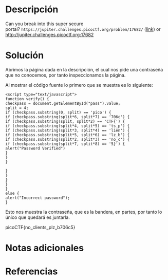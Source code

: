 # **Descripción**

Can you break into this super secure portal? `https://jupiter.challenges.picoctf.org/problem/17682/` ([link](https://jupiter.challenges.picoctf.org/problem/17682/)) or http://jupiter.challenges.picoctf.org:17682

# **Solución**

Abrimos la página dada en la descripción, el cual nos pide una contraseña que no conocemos, por tanto inspeccionamos la página.

Al mostrar el código fuente lo primero que se muestra es lo siguiente:

```
<script type="text/javascript">
function verify() {
checkpass = document.getElementById("pass").value;
split = 4;
if (checkpass.substring(0, split) == 'pico') {
if (checkpass.substring(split*6, split*7) == '706c') {
if (checkpass.substring(split, split*2) == 'CTF{') {
if (checkpass.substring(split*4, split*5) == 'ts_p') {
if (checkpass.substring(split*3, split*4) == 'lien') {
if (checkpass.substring(split*5, split*6) == 'lz_b') {
if (checkpass.substring(split*2, split*3) == 'no_c') {
if (checkpass.substring(split*7, split*8) == '5}') {
alert("Password Verified")
}
}
}

}
}
}
}
}
else {
alert("Incorrect password");
}
```

Esto nos muestra la contraseña, que es la bandera, en partes, por tanto lo único que quedará es juntarla.

picoCTF{no_clients_plz_b706c5}
# **Notas adicionales**


# **Referencias**